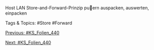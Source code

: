 Host
LAN
Store-and-Forward-Prinzip
puern
auspacken, auswerten, einpacken

   Tags & Topics:
   #Store
   #Forward

[Previous: #KS_Folien_440](KS_Folien_440.md)

[Next: #KS_Folien_440](KS_Folien_440.md)